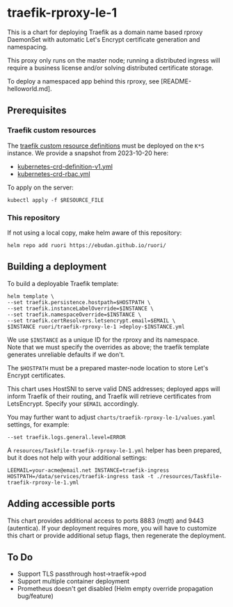 # traefik-rproxy-le-1

This is a chart for deploying Traefik as a domain name based rproxy DaemonSet with automatic Let's Encrypt certificate generation and namespacing.  

This proxy only runs on the master node; running a distributed ingress will require a business license and/or solving distributed certificate storage. 

To deploy a namespaced app behind this rproxy, see [README-helloworld.md]. 

## Prerequisites

### Traefik custom resources

The [traefik custom resource definitions](https://doc.traefik.io/traefik/reference/dynamic-configuration/kubernetes-crd/#definitions) must be deployed on the `K*S` instance. We provide a snapshot from 2023-10-20 here: 

* [kubernetes-crd-definition-v1.yml](kubernetes-crd-definition-v1.yml)
* [kubernetes-crd-rbac.yml](kubernetes-crd-rbac.yml)

To apply on the server:

    kubectl apply -f $RESOURCE_FILE

### This repository

If not using a local copy, make helm aware of this repository:

    helm repo add ruori https://ebudan.github.io/ruori/


## Building a deployment

To build a deployable Traefik template: 

    helm template \
    --set traefik.persistence.hostpath=$HOSTPATH \
    --set traefik.instanceLabelOverride=$INSTANCE \
    --set traefik.namespaceOverride=$INSTANCE \
    --set traefik.certResolvers.letsencrypt.email=$EMAIL \
    $INSTANCE ruori/traefik-rproxy-le-1 >deploy-$INSTANCE.yml

We use `$INSTANCE` as a unique ID for the rproxy and its namespace.  
Note that we must specify the overrides as above; the traefik template generates unreliable defaults if we don't.  

The `$HOSTPATH` must be a prepared master-node location to store Let's Encrypt certificates. 

This chart uses HostSNI to serve valid DNS addresses; deployed apps will inform Traefik of their routing, and Traefik will retrieve certificates from LetsEncrypt. Specify your `$EMAIL` accordingly. 

You may further want to adjust `charts/traefik-rproxy-le-1/values.yaml` settings, for example:

    --set traefik.logs.general.level=ERROR

A `resources/Taskfile-traefik-rproxy-le-1.yml` helper has been prepared, but it does not help with your additional settings:

    LEEMAIL=your-acme@email.net INSTANCE=traefik-ingress HOSTPATH=/data/services/traefik-ingress task -t ./resources/Taskfile-traefik-rproxy-le-1.yml 


## Adding accessible ports

This chart provides additional access to ports 8883 (mqtt) and 9443 (autentica). If your deployment requires more, you will have to customize this chart or provide additional setup flags, then regenerate the deployment. 

## To Do

- Support TLS passthrough host->traefik->pod
- Support multiple container deployment
- Prometheus doesn't get disabled (Helm empty override propagation bug/feature)

